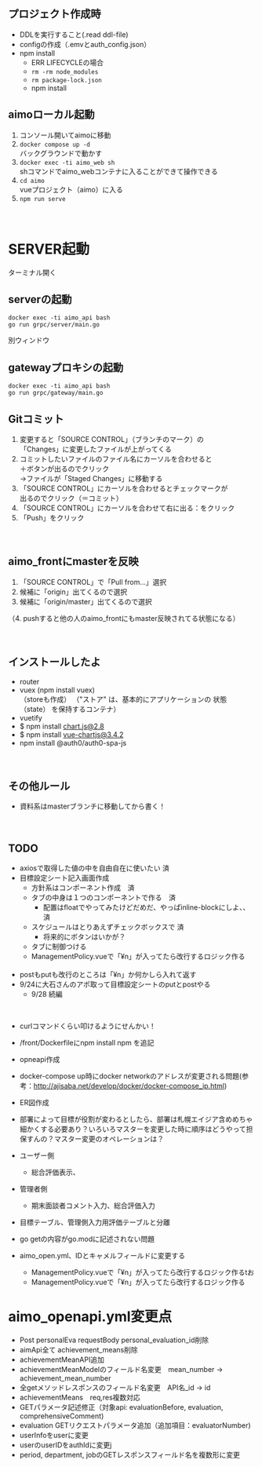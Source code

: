 ## プロジェクト作成時
- DDLを実行すること(.read ddl-file)
- configの作成（.emvとauth_config.json）
- npm install
  - ERR LIFECYCLEの場合
  - `rm -rm node_modules`
  - `rm package-lock.json`
  - npm install

## aimoローカル起動
1. コンソール開いてaimoに移動
2. ```docker compose up -d```<br/>
  バックグラウンドで動かす
3. ```docker exec -ti aimo_web sh```<br/>
   shコマンドでaimo_webコンテナに入ることができて操作できる
4. ```cd aimo```<br/>
  vueプロジェクト（aimo）に入る
5. ```npm run serve```
<br/><br/><br/>

# SERVER起動
ターミナル開く
## serverの起動
```
docker exec -ti aimo_api bash
go run grpc/server/main.go
```
別ウィンドウ
## gatewayプロキシの起動
```
docker exec -ti aimo_api bash
go run grpc/gateway/main.go
```
## Gitコミット
1. 変更すると「SOURCE CONTROL」（ブランチのマーク）の<br/>
  「Changes」に変更したファイルが上がってくる
2. コミットしたいファイルのファイル名にカーソルを合わせると<br/>
    ＋ボタンが出るのでクリック<br/>
    →ファイルが「Staged Changes」に移動する
3. 「SOURCE CONTROL」にカーソルを合わせるとチェックマークが<br/>
    出るのでクリック（＝コミット）
4. 「SOURCE CONTROL」にカーソルを合わせて右に出る：をクリック
5. 「Push」をクリック
<br/><br/><br/>
## aimo_frontにmasterを反映
1. 「SOURCE CONTROL」で「Pull from…」選択
2. 候補に「origin」出てくるので選択
3. 候補に「origin/master」出てくるので選択

（4. pushすると他の人のaimo_frontにもmaster反映されてる状態になる）
<br/><br/><br/>
## インストールしたよ
- router
- vuex (npm install vuex)<br/>
（storeも作成）
（"ストア" は、基本的にアプリケーションの 状態（state） を保持するコンテナ）
- vuetify
- $ npm install chart.js@2.8
- $ npm install vue-chartjs@3.4.2
- npm install @auth0/auth0-spa-js
<br/><br/><br/>
## その他ルール
- 資料系はmasterブランチに移動してから書く！
<br/><br/><br/>
## TODO
- axiosで取得した値の中を自由自在に使いたい 済
- 目標設定シート記入画面作成
  - 方針系はコンポーネント作成　済
  - タブの中身は１つのコンポーネントで作る　済
    - 配置はfloatでやってみたけどだめだ、やっぱinline-blockにしよ、、　済
  - スケジュールはとりあえずチェックボックスで 済
    - 将来的にボタンはいかが？
  - タブに制御つける
  - ManagementPolicy.vueで「¥n」が入ってたら改行するロジック作る
  <br/>
- postもputも改行のところは「¥n」か何かしら入れて返す
- 9/24に大石さんのアポ取って目標設定シートのputとpostやる
  - 9/28 続編

<br/>

- curlコマンドくらい叩けるようにせんかい！
- /front/Dockerfileにnpm install npm を追記
- opneapi作成
- docker-compose up時にdocker networkのアドレスが変更される問題(参考：http://ajisaba.net/develop/docker/docker-compose_ip.html)
- ER図作成
- 部署によって目標が役割が変わるとしたら、部署は札幌エイジア含めめちゃ細かくする必要あり？いろいろマスターを変更した時に順序はどうやって担保すんの？マスター変更のオペレーションは？
- ユーザー側
  - 総合評価表示、
- 管理者側
  - 期末面談者コメント入力、総合評価入力
- 目標テーブル、管理側入力用評価テーブルと分離
- go getの内容がgo.modに記述されない問題
- aimo_open.yml、IDとキャメルフィールドに変更する

  - ManagementPolicy.vueで「¥n」が入ってたら改行するロジック作るtお
  - ManagementPolicy.vueで「¥n」が入ってたら改行するロジック作る

# aimo_openapi.yml変更点
- Post personalEva requestBody personal_evaluation_id削除
- aimApi全て achievement_means削除
- achievementMeanAPI追加
- achievementMeanModelのフィールド名変更　mean_number -> achievement_mean_number
- 全getメソッドレスポンスのフィールド名変更　API名_id -> id
- achievementMeans　req,res複数対応
- GETパラメータ記述修正（対象api: evaluationBefore, evaluation, comprehensiveComment)
- evaluation GETリクエストパラメータ追加（追加項目：evaluatorNumber)
- userInfoをuserに変更
- userのuserIDをauthIdに変更j
- period, department, jobのGETレスポンスフィールド名を複数形に変更
